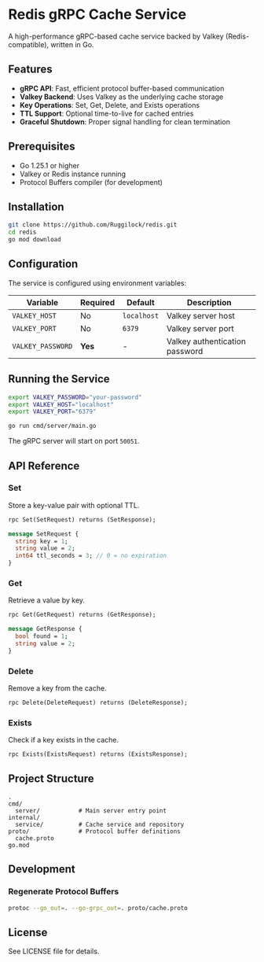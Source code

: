 # Redis gRPC Cache Service

A high-performance gRPC-based cache service backed by Valkey (Redis-compatible), written in Go.

## Features

- **gRPC API**: Fast, efficient protocol buffer-based communication
- **Valkey Backend**: Uses Valkey as the underlying cache storage
- **Key Operations**: Set, Get, Delete, and Exists operations
- **TTL Support**: Optional time-to-live for cached entries
- **Graceful Shutdown**: Proper signal handling for clean termination

## Prerequisites

- Go 1.25.1 or higher
- Valkey or Redis instance running
- Protocol Buffers compiler (for development)

## Installation

```bash
git clone https://github.com/Ruggilock/redis.git
cd redis
go mod download
```

## Configuration

The service is configured using environment variables:

| Variable | Required | Default | Description |
|----------|----------|---------|-------------|
| `VALKEY_HOST` | No | `localhost` | Valkey server host |
| `VALKEY_PORT` | No | `6379` | Valkey server port |
| `VALKEY_PASSWORD` | **Yes** | - | Valkey authentication password |

## Running the Service

```bash
export VALKEY_PASSWORD="your-password"
export VALKEY_HOST="localhost"
export VALKEY_PORT="6379"

go run cmd/server/main.go
```

The gRPC server will start on port `50051`.

## API Reference

### Set
Store a key-value pair with optional TTL.

```protobuf
rpc Set(SetRequest) returns (SetResponse);

message SetRequest {
  string key = 1;
  string value = 2;
  int64 ttl_seconds = 3; // 0 = no expiration
}
```

### Get
Retrieve a value by key.

```protobuf
rpc Get(GetRequest) returns (GetResponse);

message GetResponse {
  bool found = 1;
  string value = 2;
}
```

### Delete
Remove a key from the cache.

```protobuf
rpc Delete(DeleteRequest) returns (DeleteResponse);
```

### Exists
Check if a key exists in the cache.

```protobuf
rpc Exists(ExistsRequest) returns (ExistsResponse);
```

## Project Structure

```
.
cmd/
  server/           # Main server entry point
internal/
  service/          # Cache service and repository
proto/              # Protocol buffer definitions
  cache.proto
go.mod
```

## Development

### Regenerate Protocol Buffers

```bash
protoc --go_out=. --go-grpc_out=. proto/cache.proto
```

## License

See LICENSE file for details.
